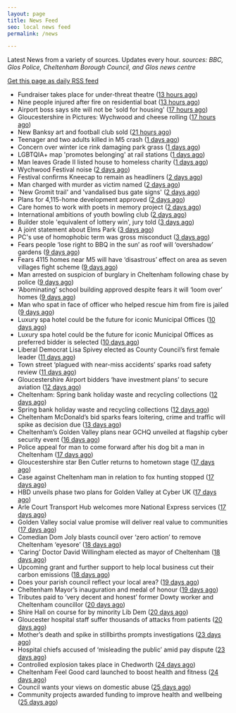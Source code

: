 ```yaml
---
layout: page
title: News Feed
seo: local news feed
permalink: /news

---
```


Latest News from a variety of sources. Updates every hour.
_sources: BBC, Glos Police, Cheltenham Borough Council, and Glos news centre_

[Get this page as daily RSS feed](/daily.rss)

<!-- news_marker starts -->
- Fundraiser takes place for under-threat theatre ([13 hours ago](https://www.bbc.com/news/articles/c4gk0edy66yo))
- Nine people injured after fire on residential boat ([13 hours ago](https://www.bbc.com/news/articles/crr7xz5r2z9o))
- Airport boss says site will not be 'sold for housing' ([17 hours ago](https://www.bbc.com/news/articles/cnv1gj0dl4eo))
- Gloucestershire in Pictures: Wychwood and cheese rolling ([17 hours ago](https://www.bbc.com/news/articles/cj42qe4nqn5o))
- New Banksy art and football club sold ([21 hours ago](https://www.bbc.com/news/articles/cm2k124zz33o))
- Teenager and two adults killed in M5 crash ([1 days ago](https://www.bbc.com/news/articles/czxy3n361pgo))
- Concern over winter ice rink damaging park grass ([1 days ago](https://www.bbc.com/news/articles/cq540604wj4o))
- LGBTQIA+ map 'promotes belonging' at rail stations ([1 days ago](https://www.bbc.com/news/articles/cy5eq6w3k34o))
- Man leaves Grade II listed house to homeless charity ([1 days ago](https://www.bbc.com/news/articles/c1deelp3dxzo))
- Wychwood Festival noise ([2 days ago](https://www.cheltenham.gov.uk/news/article/3016/wychwood_festival_noise))
- Festival confirms Kneecap to remain as headliners ([2 days ago](https://www.bbc.com/news/articles/clyg54e88jmo))
- Man charged with murder as victim named ([2 days ago](https://www.bbc.com/news/articles/ce80685p13no))
- 'New Gromit trail' and 'vandalised bus gate signs' ([2 days ago](https://www.bbc.com/news/articles/cpd46d4ndxdo))
- Plans for 4,115-home development approved ([2 days ago](https://www.bbc.com/news/articles/c8xgd99grk5o))
- Care homes to work with poets in memory project ([2 days ago](https://www.bbc.com/news/articles/ceqgg39e97zo))
- International ambitions of youth bowling club ([2 days ago](https://www.bbc.com/news/articles/c628gye549qo))
- Builder stole 'equivalent of lottery win', jury told ([3 days ago](https://www.bbc.com/news/articles/ckgqkx137nno))
- A joint statement about Elms Park ([3 days ago](https://www.cheltenham.gov.uk/news/article/3015/a_joint_statement_about_elms_park))
- PC's use of homophobic term was gross misconduct ([3 days ago](https://www.bbc.com/news/articles/c9wg7dg84zqo))
- Fears people ‘lose right to BBQ in the sun’ as roof will ‘overshadow’ gardens ([9 days ago](https://gloucesternewscentre.co.uk/fears-people-lose-right-to-bbq-in-the-sun-as-roof-will-overshadow-gardens/))
- Fears 4115 homes near M5 will have ‘disastrous’ effect on area as seven villages fight scheme ([9 days ago](https://gloucesternewscentre.co.uk/fears-4115-homes-near-m5-will-have-disastrous-effect-on-area-as-seven-villages-fight-scheme/))
- Man arrested on suspicion of burglary in Cheltenham following chase by police ([9 days ago](https://gloucesternewscentre.co.uk/man-arrested-on-suspicion-of-burglary-in-cheltenham-following-chase-by-police/))
- ‘Abominating’ school building approved despite fears it will ‘loom over’ homes ([9 days ago](https://gloucesternewscentre.co.uk/abominating-school-building-approved-despite-fears-it-will-loom-over-homes/))
- Man who spat in face of officer who helped rescue him from fire is jailed ([9 days ago](https://gloucesternewscentre.co.uk/man-who-spat-in-face-of-officer-who-helped-rescue-him-from-fire-is-jailed/))
- Luxury spa hotel could be the future for iconic Municipal Offices ([10 days ago](https://gloucesternewscentre.co.uk/luxury-spa-hotel-could-be-the-future-for-iconic-municipal-offices/))
- Luxury spa hotel could be the future for iconic Municipal Offices as preferred bidder is selected ([10 days ago](https://www.cheltenham.gov.uk/news/article/3014/luxury_spa_hotel_could_be_the_future_for_iconic_municipal_offices_as_preferred_bidder_is_selected))
- Liberal Democrat Lisa Spivey elected as County Council’s first female leader ([11 days ago](https://gloucesternewscentre.co.uk/liberal-democrat-lisa-spivey-elected-as-county-councils-first-female-leader/))
- Town street ‘plagued with near-miss accidents’ sparks road safety review ([11 days ago](https://gloucesternewscentre.co.uk/town-street-plagued-with-near-miss-accidents-sparks-road-safety-review/))
- Gloucestershire Airport bidders ‘have investment plans’ to secure aviation ([12 days ago](https://gloucesternewscentre.co.uk/gloucestershire-airport-bidders-have-investment-plans-to-secure-aviation/))
- Cheltenham: Spring bank holiday waste and recycling collections ([12 days ago](https://gloucesternewscentre.co.uk/cheltenham-spring-bank-holiday-waste-and-recycling-collections/))
- Spring bank holiday waste and recycling collections ([12 days ago](https://www.cheltenham.gov.uk/news/article/3013/spring_bank_holiday_waste_and_recycling_collections))
- Cheltenham McDonald’s bid sparks fears loitering, crime and traffic will spike as decision due ([13 days ago](https://gloucesternewscentre.co.uk/cheltenham-mcdonalds-bid-sparks-fears-loitering-crime-and-traffic-will-spike-as-decision-due/))
- Cheltenham’s Golden Valley plans near GCHQ unveiled at flagship cyber security event ([16 days ago](https://gloucesternewscentre.co.uk/cheltenhams-golden-valley-plans-near-gchq-unveiled-at-flagship-cyber-security-event/))
- Police appeal for man to come forward after his dog bit a man in Cheltenham ([17 days ago](https://gloucesternewscentre.co.uk/police-appeal-for-man-to-come-forward-after-his-dog-bit-a-man-in-cheltenham/))
- Gloucestershire star Ben Cutler returns to hometown stage ([17 days ago](https://gloucesternewscentre.co.uk/gloucestershire-star-ben-cutler-returns-to-hometown-stage/))
- Case against Cheltenham man in relation to fox hunting stopped ([17 days ago](https://gloucesternewscentre.co.uk/case-against-cheltenham-man-in-relation-to-fox-hunting-stopped/))
- HBD unveils phase two plans for Golden Valley at Cyber UK ([17 days ago](https://www.cheltenham.gov.uk/news/article/3012/hbd_unveils_phase_two_plans_for_golden_valley_at_cyber_uk))
- Arle Court Transport Hub welcomes more National Express services ([17 days ago](https://gloucesternewscentre.co.uk/arle-court-transport-hub-welcomes-more-national-express-services/))
- Golden Valley social value promise will deliver real value to communities ([17 days ago](https://www.cheltenham.gov.uk/news/article/3011/golden_valley_social_value_promise_will_deliver_real_value_to_communities))
- Comedian Dom Joly blasts council over ‘zero action’ to remove Cheltenham ‘eyesore’ ([18 days ago](https://gloucesternewscentre.co.uk/comedian-dom-joly-blasts-council-over-zero-action-to-remove-cheltenham-eyesore/))
- ‘Caring’ Doctor David Willingham elected as mayor of Cheltenham ([18 days ago](https://gloucesternewscentre.co.uk/caring-doctor-david-willingham-elected-as-mayor-of-cheltenham/))
- Upcoming grant and further support to help local business cut their carbon emissions ([18 days ago](https://www.cheltenham.gov.uk/news/article/3010/upcoming_grant_and_further_support_to_help_local_business_cut_their_carbon_emissions))
- Does your parish council reflect your local area? ([19 days ago](https://www.cheltenham.gov.uk/news/article/3009/does_your_parish_council_reflect_your_local_area))
- Cheltenham Mayor’s inauguration and medal of honour ([19 days ago](https://www.cheltenham.gov.uk/news/article/3008/cheltenham_mayors_inauguration_and_medal_of_honour))
- Tributes paid to ‘very decent and honest’ former Dowty worker and Cheltenham councillor ([20 days ago](https://gloucesternewscentre.co.uk/tributes-paid-to-very-decent-and-honest-former-dowty-worker-and-cheltenham-councillor/))
- Shire Hall on course for by minority Lib Dem ([20 days ago](https://gloucesternewscentre.co.uk/shire-hall-on-course-for-by-minority-lib-dem/))
- Gloucester hospital staff suffer thousands of attacks from patients ([20 days ago](https://gloucesternewscentre.co.uk/gloucester-hospital-staff-suffer-thousands-of-attacks-from-patients/))
- Mother’s death and spike in stillbirths prompts investigations ([23 days ago](https://gloucesternewscentre.co.uk/mothers-death-and-spike-in-stillbirths-prompts-investigations/))
- Hospital chiefs accused of ‘misleading the public’ amid pay dispute ([23 days ago](https://gloucesternewscentre.co.uk/hospital-chiefs-accused-of-misleading-the-public-amid-pay-dispute/))
- Controlled explosion takes place in Chedworth ([24 days ago](https://gloucesternewscentre.co.uk/controlled-explosion-takes-place-in-chedworth/))
- Cheltenham Feel Good card launched to boost health and fitness ([24 days ago](https://www.cheltenham.gov.uk/news/article/3007/cheltenham_feel_good_card_launched_to_boost_health_and_fitness))
- Council wants your views on domestic abuse ([25 days ago](https://gloucesternewscentre.co.uk/council-wants-your-views-on-domestic-abuse/))
- Community projects awarded funding to improve health and wellbeing ([25 days ago](https://www.cheltenham.gov.uk/news/article/3006/community_projects_awarded_funding_to_improve_health_and_wellbeing))

<!-- news_marker ends -->
